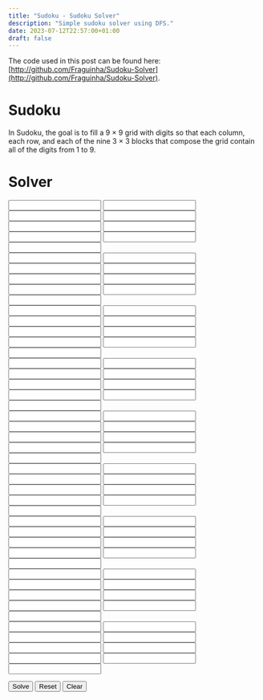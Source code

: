 ```yaml
---
title: "Sudoku - Sudoku Solver"
description: "Simple sudoku solver using DFS."
date: 2023-07-12T22:57:00+01:00
draft: false
---
```


The code used in this post can be found here: [http://github.com/Fraguinha/Sudoku-Solver](http://github.com/Fraguinha/Sudoku-Solver).

# Sudoku

In Sudoku, the goal is to fill a 9 × 9 grid with digits so that each column, each row, and each of the nine 3 × 3 blocks that compose the grid contain all of the digits from 1 to 9.

# Solver

<tr>
<th><input id="0 0" class="text-center w-6 mt-1 mr-1"></input></th>
<th><input id="0 1" class="text-center w-6 mt-1 mr-1"></input></th>
<th><input id="0 2" class="text-center w-6 mt-1 mr-1"></input></th>
<th><input id="0 3" class="text-center w-6 mt-1 mr-1 bg-neutral-300 dark:bg-neutral-700"></input></th>
<th><input id="0 4" class="text-center w-6 mt-1 mr-1 bg-neutral-300 dark:bg-neutral-700"></input></th>
<th><input id="0 5" class="text-center w-6 mt-1 mr-1 bg-neutral-300 dark:bg-neutral-700"></input></th>
<th><input id="0 6" class="text-center w-6 mt-1 mr-1"></input></th>
<th><input id="0 7" class="text-center w-6 mt-1 mr-1"></input></th>
<th><input id="0 8" class="text-center w-6 mt-1 mr-1"></input></th>
</tr>
<br>
<tr>
<th><input id="1 0" class="text-center w-6 mt-1 mr-1"></input></th>
<th><input id="1 1" class="text-center w-6 mt-1 mr-1"></input></th>
<th><input id="1 2" class="text-center w-6 mt-1 mr-1"></input></th>
<th><input id="1 3" class="text-center w-6 mt-1 mr-1 bg-neutral-300 dark:bg-neutral-700"></input></th>
<th><input id="1 4" class="text-center w-6 mt-1 mr-1 bg-neutral-300 dark:bg-neutral-700"></input></th>
<th><input id="1 5" class="text-center w-6 mt-1 mr-1 bg-neutral-300 dark:bg-neutral-700"></input></th>
<th><input id="1 6" class="text-center w-6 mt-1 mr-1"></input></th>
<th><input id="1 7" class="text-center w-6 mt-1 mr-1"></input></th>
<th><input id="1 8" class="text-center w-6 mt-1 mr-1"></input></th>
</tr>
<br>
<tr>
<th><input id="2 0" class="text-center w-6 mt-1 mr-1"></input></th>
<th><input id="2 1" class="text-center w-6 mt-1 mr-1"></input></th>
<th><input id="2 2" class="text-center w-6 mt-1 mr-1"></input></th>
<th><input id="2 3" class="text-center w-6 mt-1 mr-1 bg-neutral-300 dark:bg-neutral-700"></input></th>
<th><input id="2 4" class="text-center w-6 mt-1 mr-1 bg-neutral-300 dark:bg-neutral-700"></input></th>
<th><input id="2 5" class="text-center w-6 mt-1 mr-1 bg-neutral-300 dark:bg-neutral-700"></input></th>
<th><input id="2 6" class="text-center w-6 mt-1 mr-1"></input></th>
<th><input id="2 7" class="text-center w-6 mt-1 mr-1"></input></th>
<th><input id="2 8" class="text-center w-6 mt-1 mr-1"></input></th>
</tr>
<br>
<tr>
<th><input id="3 0" class="text-center w-6 mt-1 mr-1 bg-neutral-300 dark:bg-neutral-700"></input></th>
<th><input id="3 1" class="text-center w-6 mt-1 mr-1 bg-neutral-300 dark:bg-neutral-700"></input></th>
<th><input id="3 2" class="text-center w-6 mt-1 mr-1 bg-neutral-300 dark:bg-neutral-700"></input></th>
<th><input id="3 3" class="text-center w-6 mt-1 mr-1"></input></th>
<th><input id="3 4" class="text-center w-6 mt-1 mr-1"></input></th>
<th><input id="3 5" class="text-center w-6 mt-1 mr-1"></input></th>
<th><input id="3 6" class="text-center w-6 mt-1 mr-1 bg-neutral-300 dark:bg-neutral-700"></input></th>
<th><input id="3 7" class="text-center w-6 mt-1 mr-1 bg-neutral-300 dark:bg-neutral-700"></input></th>
<th><input id="3 8" class="text-center w-6 mt-1 mr-1 bg-neutral-300 dark:bg-neutral-700"></input></th>
</tr>
<br>
<tr>
<th><input id="4 0" class="text-center w-6 mt-1 mr-1 bg-neutral-300 dark:bg-neutral-700"></input></th>
<th><input id="4 1" class="text-center w-6 mt-1 mr-1 bg-neutral-300 dark:bg-neutral-700"></input></th>
<th><input id="4 2" class="text-center w-6 mt-1 mr-1 bg-neutral-300 dark:bg-neutral-700"></input></th>
<th><input id="4 3" class="text-center w-6 mt-1 mr-1"></input></th>
<th><input id="4 4" class="text-center w-6 mt-1 mr-1"></input></th>
<th><input id="4 5" class="text-center w-6 mt-1 mr-1"></input></th>
<th><input id="4 6" class="text-center w-6 mt-1 mr-1 bg-neutral-300 dark:bg-neutral-700"></input></th>
<th><input id="4 7" class="text-center w-6 mt-1 mr-1 bg-neutral-300 dark:bg-neutral-700"></input></th>
<th><input id="4 8" class="text-center w-6 mt-1 mr-1 bg-neutral-300 dark:bg-neutral-700"></input></th>
</tr>
<br>
<tr>
<th><input id="5 0" class="text-center w-6 mt-1 mr-1 bg-neutral-300 dark:bg-neutral-700"></input></th>
<th><input id="5 1" class="text-center w-6 mt-1 mr-1 bg-neutral-300 dark:bg-neutral-700"></input></th>
<th><input id="5 2" class="text-center w-6 mt-1 mr-1 bg-neutral-300 dark:bg-neutral-700"></input></th>
<th><input id="5 3" class="text-center w-6 mt-1 mr-1"></input></th>
<th><input id="5 4" class="text-center w-6 mt-1 mr-1"></input></th>
<th><input id="5 5" class="text-center w-6 mt-1 mr-1"></input></th>
<th><input id="5 6" class="text-center w-6 mt-1 mr-1 bg-neutral-300 dark:bg-neutral-700"></input></th>
<th><input id="5 7" class="text-center w-6 mt-1 mr-1 bg-neutral-300 dark:bg-neutral-700"></input></th>
<th><input id="5 8" class="text-center w-6 mt-1 mr-1 bg-neutral-300 dark:bg-neutral-700"></input></th>
</tr>
<br>
<tr>
<th><input id="6 0" class="text-center w-6 mt-1 mr-1"></input></th>
<th><input id="6 1" class="text-center w-6 mt-1 mr-1"></input></th>
<th><input id="6 2" class="text-center w-6 mt-1 mr-1"></input></th>
<th><input id="6 3" class="text-center w-6 mt-1 mr-1 bg-neutral-300 dark:bg-neutral-700"></input></th>
<th><input id="6 4" class="text-center w-6 mt-1 mr-1 bg-neutral-300 dark:bg-neutral-700"></input></th>
<th><input id="6 5" class="text-center w-6 mt-1 mr-1 bg-neutral-300 dark:bg-neutral-700"></input></th>
<th><input id="6 6" class="text-center w-6 mt-1 mr-1"></input></th>
<th><input id="6 7" class="text-center w-6 mt-1 mr-1"></input></th>
<th><input id="6 8" class="text-center w-6 mt-1 mr-1"></input></th>
</tr>
<br>
<tr>
<th><input id="7 0" class="text-center w-6 mt-1 mr-1"></input></th>
<th><input id="7 1" class="text-center w-6 mt-1 mr-1"></input></th>
<th><input id="7 2" class="text-center w-6 mt-1 mr-1"></input></th>
<th><input id="7 3" class="text-center w-6 mt-1 mr-1 bg-neutral-300 dark:bg-neutral-700"></input></th>
<th><input id="7 4" class="text-center w-6 mt-1 mr-1 bg-neutral-300 dark:bg-neutral-700"></input></th>
<th><input id="7 5" class="text-center w-6 mt-1 mr-1 bg-neutral-300 dark:bg-neutral-700"></input></th>
<th><input id="7 6" class="text-center w-6 mt-1 mr-1"></input></th>
<th><input id="7 7" class="text-center w-6 mt-1 mr-1"></input></th>
<th><input id="7 8" class="text-center w-6 mt-1 mr-1"></input></th>
</tr>
<br>
<tr>
<th><input id="8 0" class="text-center w-6 mt-1 mr-1"></input></th>
<th><input id="8 1" class="text-center w-6 mt-1 mr-1"></input></th>
<th><input id="8 2" class="text-center w-6 mt-1 mr-1"></input></th>
<th><input id="8 3" class="text-center w-6 mt-1 mr-1 bg-neutral-300 dark:bg-neutral-700"></input></th>
<th><input id="8 4" class="text-center w-6 mt-1 mr-1 bg-neutral-300 dark:bg-neutral-700"></input></th>
<th><input id="8 5" class="text-center w-6 mt-1 mr-1 bg-neutral-300 dark:bg-neutral-700"></input></th>
<th><input id="8 6" class="text-center w-6 mt-1 mr-1"></input></th>
<th><input id="8 7" class="text-center w-6 mt-1 mr-1"></input></th>
<th><input id="8 8" class="text-center w-6 mt-1 mr-1"></input></th>
</tr>

<button onclick="Solve()">Solve</button>
<button onclick="Reset()">Reset</button>
<button onclick="Clear()">Clear</button>

<script type="module" src="/files/sudoku/main.bc.js"></script>
<script>
  let cells = [];

  function Clear() {
    cells.forEach(input => {
      input.value = null;
    });
  }

  function Reset() {
    Clear();

    // Wikipedia Sudoku
    cells[0].value = 5;
    cells[1].value = 3;
    cells[4].value = 7;
    cells[9].value = 6;
    cells[12].value = 1;
    cells[13].value = 9;
    cells[14].value = 5;
    cells[19].value = 9;
    cells[20].value = 8;
    cells[25].value = 6;
    cells[27].value = 8;
    cells[31].value = 6;
    cells[35].value = 3;
    cells[36].value = 4;
    cells[39].value = 8;
    cells[41].value = 3;
    cells[44].value = 1;
    cells[45].value = 7;
    cells[49].value = 2;
    cells[53].value = 6;
    cells[55].value = 6;
    cells[60].value = 2;
    cells[61].value = 8;
    cells[66].value = 4;
    cells[67].value = 1;
    cells[68].value = 9;
    cells[71].value = 5;
    cells[76].value = 8;
    cells[79].value = 7;
    cells[80].value = 9;
  }

  function init() {
    for(let i = 0; i < 9; ++i) {
      for(let j = 0; j < 9; ++j) {
        const id = document.getElementById(`${i} ${j}`);
        cells.push(id);
      }
    }

    Reset();
  }

  function Solve() {
    let sudoku = cells.map(input => Number(input.value));

    let solution = SudokuSolver.solve(sudoku);

    solution.map((value, index) => {
      cells[index].value = value;
    });
  }

  window.onload = init
</script>
